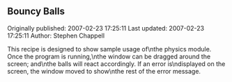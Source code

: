 ## Bouncy Balls 
Originally published: 2007-02-23 17:25:11 
Last updated: 2007-02-23 17:25:11 
Author: Stephen Chappell 
 
This recipe is designed to show sample usage of\nthe physics module. Once the program is running,\nthe window can be dragged around the screen; and\nthe balls will react accordingly. If an error is\ndisplayed on the screen, the window moved to show\nthe rest of the error message.